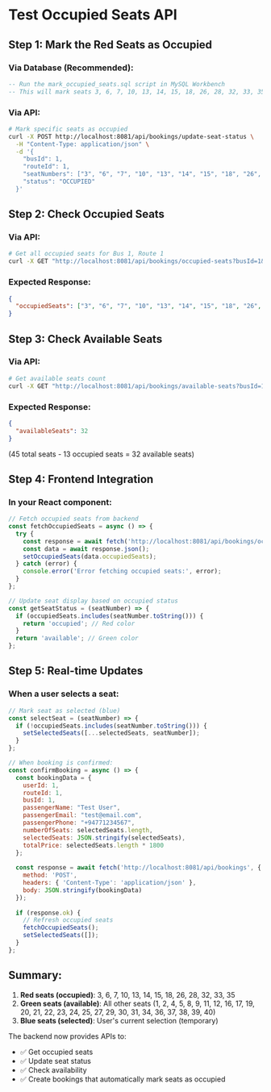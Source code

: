 # Test Occupied Seats API

## Step 1: Mark the Red Seats as Occupied

### Via Database (Recommended):
```sql
-- Run the mark_occupied_seats.sql script in MySQL Workbench
-- This will mark seats 3, 6, 7, 10, 13, 14, 15, 18, 26, 28, 32, 33, 35 as occupied
```

### Via API:
```bash
# Mark specific seats as occupied
curl -X POST http://localhost:8081/api/bookings/update-seat-status \
  -H "Content-Type: application/json" \
  -d '{
    "busId": 1,
    "routeId": 1,
    "seatNumbers": ["3", "6", "7", "10", "13", "14", "15", "18", "26", "28", "32", "33", "35"],
    "status": "OCCUPIED"
  }'
```

## Step 2: Check Occupied Seats

### Via API:
```bash
# Get all occupied seats for Bus 1, Route 1
curl -X GET "http://localhost:8081/api/bookings/occupied-seats?busId=1&routeId=1"
```

### Expected Response:
```json
{
  "occupiedSeats": ["3", "6", "7", "10", "13", "14", "15", "18", "26", "28", "32", "33", "35"]
}
```

## Step 3: Check Available Seats

### Via API:
```bash
# Get available seats count
curl -X GET "http://localhost:8081/api/bookings/available-seats?busId=1&routeId=1"
```

### Expected Response:
```json
{
  "availableSeats": 32
}
```
(45 total seats - 13 occupied seats = 32 available seats)

## Step 4: Frontend Integration

### In your React component:
```javascript
// Fetch occupied seats from backend
const fetchOccupiedSeats = async () => {
  try {
    const response = await fetch('http://localhost:8081/api/bookings/occupied-seats?busId=1&routeId=1');
    const data = await response.json();
    setOccupiedSeats(data.occupiedSeats);
  } catch (error) {
    console.error('Error fetching occupied seats:', error);
  }
};

// Update seat display based on occupied status
const getSeatStatus = (seatNumber) => {
  if (occupiedSeats.includes(seatNumber.toString())) {
    return 'occupied'; // Red color
  }
  return 'available'; // Green color
};
```

## Step 5: Real-time Updates

### When a user selects a seat:
```javascript
// Mark seat as selected (blue)
const selectSeat = (seatNumber) => {
  if (!occupiedSeats.includes(seatNumber.toString())) {
    setSelectedSeats([...selectedSeats, seatNumber]);
  }
};

// When booking is confirmed:
const confirmBooking = async () => {
  const bookingData = {
    userId: 1,
    routeId: 1,
    busId: 1,
    passengerName: "Test User",
    passengerEmail: "test@email.com",
    passengerPhone: "+94771234567",
    numberOfSeats: selectedSeats.length,
    selectedSeats: JSON.stringify(selectedSeats),
    totalPrice: selectedSeats.length * 1800
  };
  
  const response = await fetch('http://localhost:8081/api/bookings', {
    method: 'POST',
    headers: { 'Content-Type': 'application/json' },
    body: JSON.stringify(bookingData)
  });
  
  if (response.ok) {
    // Refresh occupied seats
    fetchOccupiedSeats();
    setSelectedSeats([]);
  }
};
```

## Summary:

1. **Red seats (occupied)**: 3, 6, 7, 10, 13, 14, 15, 18, 26, 28, 32, 33, 35
2. **Green seats (available)**: All other seats (1, 2, 4, 5, 8, 9, 11, 12, 16, 17, 19, 20, 21, 22, 23, 24, 25, 27, 29, 30, 31, 34, 36, 37, 38, 39, 40)
3. **Blue seats (selected)**: User's current selection (temporary)

The backend now provides APIs to:
- ✅ Get occupied seats
- ✅ Update seat status
- ✅ Check availability
- ✅ Create bookings that automatically mark seats as occupied

